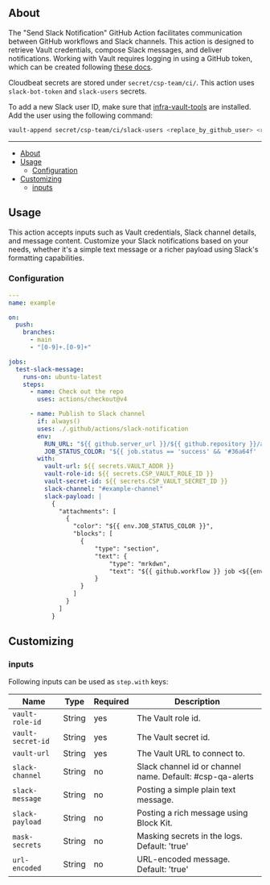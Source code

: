 ## About

The "Send Slack Notification" GitHub Action facilitates communication between GitHub workflows and Slack channels.
This action is designed to retrieve Vault credentials, compose Slack messages, and deliver notifications.
Working with Vault requires logging in using a GitHub token, which can be created following [these docs](https://github.com/elastic/infra/tree/master/docs/vault).


Cloudbeat secrets are stored under `secret/csp-team/ci/`. This action uses `slack-bot-token` and `slack-users` secrets.


To add a new Slack user ID, make sure that [infra-vault-tools](https://github.com/elastic/infra/blob/master/flavortown/infra-vault-tools/README.md) are installed. Add the user using the following command:

```bash
vault-append secret/csp-team/ci/slack-users <replace_by_github_user> <replace_by_slack_user_id>
```
___

- [About](#about)
- [Usage](#usage)
  - [Configuration](#configuration)
- [Customizing](#customizing)
  - [inputs](#inputs)

## Usage

This action accepts inputs such as Vault credentials, Slack channel details, and message content. Customize your Slack notifications based on your needs, whether it's a simple text message or a richer payload using Slack's formatting capabilities.

### Configuration

```yaml
---
name: example

on:
  push:
    branches:
      - main
      - "[0-9]+.[0-9]+"

jobs:
  test-slack-message:
    runs-on: ubuntu-latest
    steps:
      - name: Check out the repo
        uses: actions/checkout@v4

      - name: Publish to Slack channel
        if: always()
        uses: ./.github/actions/slack-notification
        env:
          RUN_URL: "${{ github.server_url }}/${{ github.repository }}/actions/runs/${{ github.run_id }}"
          JOB_STATUS_COLOR: "${{ job.status == 'success' && '#36a64f' || '#D40E0D' }}"
        with:
          vault-url: ${{ secrets.VAULT_ADDR }}
          vault-role-id: ${{ secrets.CSP_VAULT_ROLE_ID }}
          vault-secret-id: ${{ secrets.CSP_VAULT_SECRET_ID }}
          slack-channel: "#example-channel"
          slack-payload: |
            {
              "attachments": [
                {
                  "color": "${{ env.JOB_STATUS_COLOR }}",
                  "blocks": [
                    {
                        "type": "section",
                        "text": {
                            "type": "mrkdwn",
                            "text": "${{ github.workflow }} job <${{env.RUN_URL}}|${{ inputs.prefix }}> triggered by `${{github.actor}}`"
                        }
                    }
                  ]
                }
              ]
            }


```

## Customizing

### inputs

Following inputs can be used as `step.with` keys:

| Name             | Type     | Required | Description                                                 |
|------------------|----------|----------|-------------------------------------------------------------|
| `vault-role-id`  | String   | yes      | The Vault role id.                                          |
| `vault-secret-id`| String   | yes      | The Vault secret id.                                        |
| `vault-url`      | String   | yes      | The Vault URL to connect to.                                |
| `slack-channel`  | String   | no       | Slack channel id or channel name. Default: #csp-qa-alerts   |
| `slack-message`  | String   | no       | Posting a simple plain text message.                        |
| `slack-payload`  | String   | no       | Posting a rich message using Block Kit.                     |
| `mask-secrets`   | String   | no       | Masking secrets in the logs. Default: 'true'                |
| `url-encoded`    | String   | no       | URL-encoded message. Default: 'true'                        |
